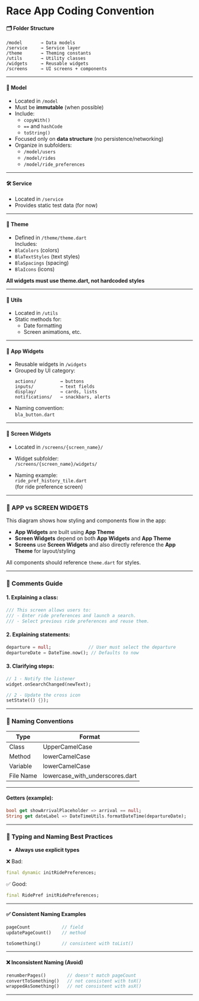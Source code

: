 
# Race App Coding Convention



#### 🗂 Folder Structure

```
/model       → Data models  
/service     → Service layer  
/theme       → Theming constants  
/utils       → Utility classes  
/widgets     → Reusable widgets  
/screens     → UI screens + components  
```

---

#### 📄 Model

- Located in `/model`
- Must be **immutable** (when possible)  
- Include:
  - `copyWith()`
  - `==` and `hashCode`
  - `toString()`
- Focused only on **data structure** (no persistence/networking)
- Organize in subfolders:  
  - `/model/users`  
  - `/model/rides`  
  - `/model/ride_preferences`  

---

#### 🛠️ Service

- Located in `/service`  
- Provides static test data (for now)

---

#### 🎨 Theme

- Defined in `/theme/theme.dart`  
Includes:
- `BlaColors` (colors)  
- `BlaTextStyles` (text styles)  
- `BlaSpacings` (spacing)  
- `BlaIcons` (icons)

**All widgets must use theme.dart, not hardcoded styles**

---

#### 🧰 Utils

- Located in `/utils`  
- Static methods for:
  - Date formatting  
  - Screen animations, etc.

---

#### 🧩 App Widgets

- Reusable widgets in `/widgets`  
- Grouped by UI category:
  ```
  actions/         → buttons  
  inputs/          → text fields  
  display/         → cards, lists  
  notifications/   → snackbars, alerts  
  ```
- Naming convention:  
  `bla_button.dart`

---

#### 📱 Screen Widgets

- Located in `/screens/{screen_name}/`  
- Widget subfolder:  
  `/screens/{screen_name}/widgets/`

- Naming example:  
  `ride_pref_history_tile.dart`  
  (for ride preference screen)

---

### 🔗 APP vs SCREEN WIDGETS


This diagram shows how styling and components flow in the app:
- **App Widgets** are built using **App Theme**
- **Screen Widgets** depend on both **App Widgets** and **App Theme**
- **Screens** use **Screen Widgets** and also directly reference the **App Theme** for layout/styling


All components should reference `theme.dart` for styles.

---

### 💬 Comments Guide

#### 1. Explaining a class:

```dart
/// This screen allows users to:
/// - Enter ride preferences and launch a search.
/// - Select previous ride preferences and reuse them.
```

#### 2. Explaining statements:

```dart
departure = null;              // User must select the departure  
departureDate = DateTime.now(); // Defaults to now  
```

#### 3. Clarifying steps:

```dart
// 1 - Notify the listener  
widget.onSearchChanged(newText);

// 2 - Update the cross icon  
setState(() {});
```

---

### 📛 Naming Conventions

| Type       | Format                 |
|------------|------------------------|
| Class      | UpperCamelCase         |
| Method     | lowerCamelCase         |
| Variable   | lowerCamelCase         |
| File Name  | lowercase_with_underscores.dart |

---

#### Getters (example):

```dart
bool get showArrivalPlaceholder => arrival == null;
String get dateLabel => DateTimeUtils.formatDateTime(departureDate);
```

---

### 📏 Typing and Naming Best Practices

- **Always use explicit types**

❌ Bad:
```dart
final dynamic initRidePreferences;
```

✅ Good:
```dart
final RidePref initRidePreferences;
```

---

#### ✅ Consistent Naming Examples

```dart
pageCount            // field  
updatePageCount()    // method  

toSomething()        // consistent with toList()  
```

---

#### ❌ Inconsistent Naming (Avoid)

```dart
renumberPages()        // doesn't match pageCount  
convertToSomething()   // not consistent with toX()  
wrappedAsSomething()   // not consistent with asX()  
```

---
